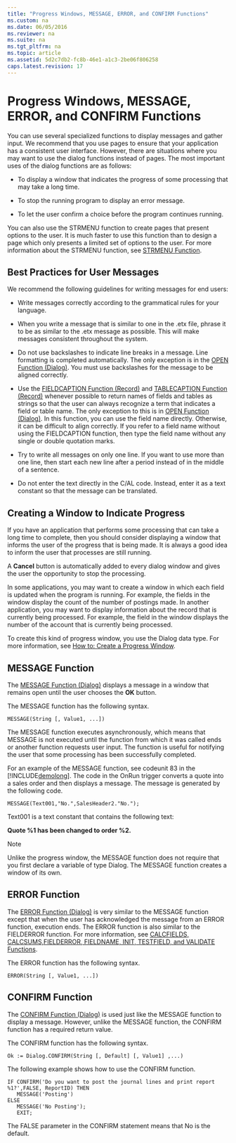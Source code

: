 ```yaml
---
title: "Progress Windows, MESSAGE, ERROR, and CONFIRM Functions"
ms.custom: na
ms.date: 06/05/2016
ms.reviewer: na
ms.suite: na
ms.tgt_pltfrm: na
ms.topic: article
ms.assetid: 5d2c7db2-fc8b-46e1-a1c3-2be06f806258
caps.latest.revision: 17
---
```

# Progress Windows, MESSAGE, ERROR, and CONFIRM Functions
You can use several specialized functions to display messages and gather input. We recommend that you use pages to ensure that your application has a consistent user interface. However, there are situations where you may want to use the dialog functions instead of pages. The most important uses of the dialog functions are as follows:  
  
-   To display a window that indicates the progress of some processing that may take a long time.  
  
-   To stop the running program to display an error message.  
  
-   To let the user confirm a choice before the program continues running.  
  
 You can also use the STRMENU function to create pages that present options to the user. It is much faster to use this function than to design a page which only presents a limited set of options to the user. For more information about the STRMENU function, see [STRMENU Function](STRMENU-Function.md).  
  
## Best Practices for User Messages  
 We recommend the following guidelines for writing messages for end users:  
  
-   Write messages correctly according to the grammatical rules for your language.  
  
-   When you write a message that is similar to one in the .etx file, phrase it to be as similar to the .etx message as possible. This will make messages consistent throughout the system.  
  
-   Do not use backslashes to indicate line breaks in a message. Line formatting is completed automatically. The only exception is in the [OPEN Function \(Dialog\)](OPEN-Function--Dialog-.md). You must use backslashes for the message to be aligned correctly.  
  
-   Use the [FIELDCAPTION Function \(Record\)](FIELDCAPTION-Function--Record-.md) and [TABLECAPTION Function \(Record\)](TABLECAPTION-Function--Record-.md) whenever possible to return names of fields and tables as strings so that the user can always recognize a term that indicates a field or table name. The only exception to this is in [OPEN Function \(Dialog\)](OPEN-Function--Dialog-.md). In this function, you can use the field name directly. Otherwise, it can be difficult to align correctly. If you refer to a field name without using the FIELDCAPTION function, then type the field name without any single or double quotation marks.  
  
-   Try to write all messages on only one line. If you want to use more than one line, then start each new line after a period instead of in the middle of a sentence.  
  
-   Do not enter the text directly in the C\/AL code. Instead, enter it as a text constant so that the message can be translated.  
  
## Creating a Window to Indicate Progress  
 If you have an application that performs some processing that can take a long time to complete, then you should consider displaying a window that informs the user of the progress that is being made. It is always a good idea to inform the user that processes are still running.  
  
 A **Cancel** button is automatically added to every dialog window and gives the user the opportunity to stop the processing.  
  
 In some applications, you may want to create a window in which each field is updated when the program is running. For example, the fields in the window display the count of the number of postings made. In another application, you may want to display information about the record that is currently being processed. For example, the field in the window displays the number of the account that is currently being processed.  
  
 To create this kind of progress window, you use the Dialog data type. For more information, see [How to: Create a Progress Window](../Topic/How%20to:%20Create%20a%20Progress%20Window.md).  
  
## MESSAGE Function  
 The [MESSAGE Function \(Dialog\)](MESSAGE-Function--Dialog-.md) displays a message in a window that remains open until the user chooses the **OK** button.  
  
 The MESSAGE function has the following syntax.  
  
```  
MESSAGE(String [, Value1, ...])  
```  
  
 The MESSAGE function executes asynchronously, which means that MESSAGE is not executed until the function from which it was called ends or another function requests user input. The function is useful for notifying the user that some processing has been successfully completed.  
  
 For an example of the MESSAGE function, see codeunit 83 in the [!INCLUDE[demolong](includes/demolong_md.md)]. The code in the OnRun trigger converts a quote into a sales order and then displays a message. The message is generated by the following code.  
  
```  
MESSAGE(Text001,"No.",SalesHeader2."No.");  
```  
  
 Text001 is a text constant that contains the following text:  
  
 **Quote %1 has been changed to order %2.**  
  
> [!NOTE]  
>  Unlike the progress window, the MESSAGE function does not require that you first declare a variable of type Dialog. The MESSAGE function creates a window of its own.  
  
## ERROR Function  
 The [ERROR Function \(Dialog\)](ERROR-Function--Dialog-.md) is very similar to the MESSAGE function except that when the user has acknowledged the message from an ERROR function, execution ends. The ERROR function is also similar to the FIELDERROR function. For more information, see [CALCFIELDS, CALCSUMS,FIELDERROR, FIELDNAME, INIT, TESTFIELD, and VALIDATE Functions](CALCFIELDS--CALCSUMS-FIELDERROR--FIELDNAME--INIT--TESTFIELD--and-VALIDATE-Functions.md).  
  
 The ERROR function has the following syntax.  
  
```  
ERROR(String [, Value1, ...])  
```  
  
## CONFIRM Function  
 The [CONFIRM Function \(Dialog\)](CONFIRM-Function--Dialog-.md) is used just like the MESSAGE function to display a message. However, unlike the MESSAGE function, the CONFIRM function has a required return value.  
  
 The CONFIRM function has the following syntax.  
  
```  
Ok := Dialog.CONFIRM(String [, Default] [, Value1] ,...)  
```  
  
 The following example shows how to use the CONFIRM function.  
  
```  
IF CONFIRM('Do you want to post the journal lines and print report %1?',FALSE, ReportID) THEN  
   MESSAGE('Posting')  
ELSE  
   MESSAGE('No Posting');  
   EXIT;  
```  
  
 The FALSE parameter in the CONFIRM statement means that No is the default.